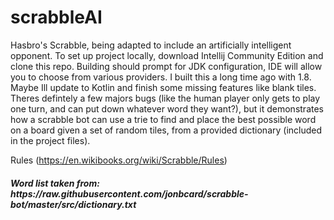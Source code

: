 # scrabbleAI
Hasbro's Scrabble, being adapted to include an artificially intelligent opponent.
To set up project locally, download Intellij Community Edition and clone this repo. Building should prompt for JDK configuration, IDE will allow you to choose from various providers. I built this a long time ago with 1.8. Maybe Ill update to Kotlin and finish some missing features like blank tiles. Theres defintely a few majors bugs (like the human player only gets to play one turn, and can put down whatever word they want?), but it demonstrates how a scrabble bot can use a trie to find and place the best possible word on a board given a set of random tiles, from a provided dictionary (included in the project files).

Rules (https://en.wikibooks.org/wiki/Scrabble/Rules) 

<h5 Dictionary <5>
Word list taken from: https://raw.githubusercontent.com/jonbcard/scrabble-bot/master/src/dictionary.txt
